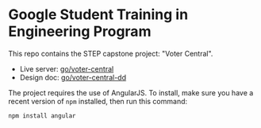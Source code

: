 # Google Student Training in Engineering Program

This repo contains the STEP capstone project: "Voter Central".

* Live server: [go/voter-central](http://go/voter-central)
* Design doc: [go/voter-central-dd](http://go/voter-central-dd)

The project requires the use of AngularJS. To install, make sure you have
a recent version of `npm` installed, then run this command:

```bash
npm install angular
```
